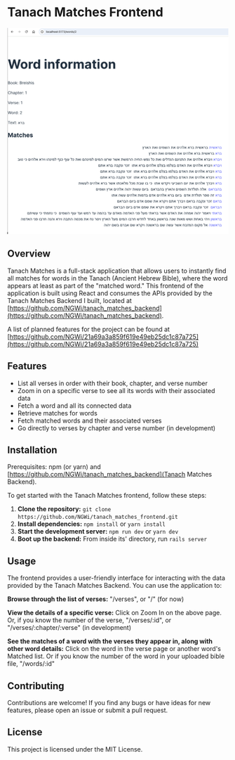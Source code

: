 # Tanach Matches Frontend

![Word Page](./public/Screenshot.png)

## Overview

Tanach Matches is a full-stack application that allows users to instantly find all matches for words in the Tanach (Ancient Hebrew Bible), where the word appears at least as part of the "matched word." This frontend of the application is built using React and consumes the APIs provided by the Tanach Matches Backend I built, located at [https://github.com/NGWi/tanach_matches_backend](https://github.com/NGWi/tanach_matches_backend).

A list of planned features for the project can be found at [https://github.com/NGWi/21a69a3a859f619e49eb25dc1c87a725](https://github.com/NGWi/21a69a3a859f619e49eb25dc1c87a725)

## Features

- List all verses in order with their book, chapter, and verse number
- Zoom in on a specific verse to see all its words with their associated data
- Fetch a word and all its connected data
- Retrieve matches for words
- Fetch matched words and their associated verses
- Go directly to verses by chapter and verse number (in development)

## Installation

Prerequisites: npm (or yarn) and [https://github.com/NGWi/tanach_matches_backend](Tanach Matches Backend).

To get started with the Tanach Matches frontend, follow these steps:

1. **Clone the repository:** `git clone https://github.com/NGWi/tanach_matches_frontend.git`
2. **Install dependencies:** `npm install` or `yarn install`
3. **Start the development server:** `npm run dev` or `yarn dev`
4. **Boot up the backend:** From inside its' directory, run `rails server`

## Usage

The frontend provides a user-friendly interface for interacting with the data provided by the Tanach Matches Backend. You can use the application to:

**Browse through the list of verses:** "/verses", or "/" (for now)

**View the details of a specific verse:** Click on Zoom In on the above page. Or, if you know the number of the verse, "/verses/:id", or "/verses/:chapter/:verse" (in development)

**See the matches of a word with the verses they appear in, along with other word details:** Click on the word in the verse page or another word's Matched list. Or if you know the number of the word in your uploaded bible file, "/words/:id"

## Contributing

Contributions are welcome! If you find any bugs or have ideas for new features, please open an issue or submit a pull request.

## License

This project is licensed under the MIT License.
